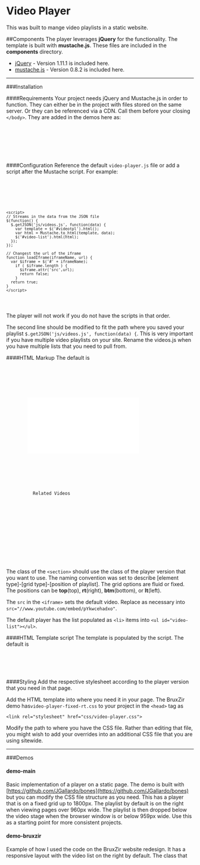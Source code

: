 Video Player
============
This was built to mange video playlists in a static website. 

##Components
The player leverages **jQuery** for the functionality. The template is built with **mustache.js**. These files are included in the **components** directory.

* [jQuery](http://jquery.com/) - Version 1.11.1 is included here.
* [mustache.js](https://github.com/janl/mustache.js/) - Version 0.8.2 is included here.

<hr>

###Installation

####Requirements
Your project needs jQuery and Mustache.js in order to function. They can either be in the project with files stored on the same server. Or they can be referenced via a CDN. Call them before your closing `</body>`. They are added in the demos here as:

<pre lang="javascript"><code>
  <script src="http://cdnjs.cloudflare.com/ajax/libs/jquery/2.1.1/jquery.min.js"></script>
  <script src="http://cdnjs.cloudflare.com/ajax/libs/mustache.js/0.8.1/mustache.min.js"></script>
</code></pre>

####Configuration
Reference the default `video-player.js` file or add a script after the Mustache script. For example:

<pre lang="javascript"><code>
	<script src="http://cdnjs.cloudflare.com/ajax/libs/jquery/2.1.1/jquery.min.js"></script>
  <script src="http://cdnjs.cloudflare.com/ajax/libs/mustache.js/0.8.1/mustache.min.js"></script>
	<script>
	// Streams in the data from the JSON file
	$(function() {
	  $.getJSON('js/videos.js', function(data) {
	    var template = $('#videotpl').html();
	    var html = Mustache.to_html(template, data);
	    $('#video-list').html(html);
	  });
	});

	// Changest the url of the iframe
	function loadIframe(iframeName, url) {
	  var $iframe = $('#' + iframeName);
	    if ( $iframe.length ) {
	      $iframe.attr('src',url);   
	      return false;
	    }
	  return true;
	}
	</script>
</code></pre>

The player will not work if you do not have the scripts in that order.

The second line should be modified to fit the path where you saved your playlist `$.getJSON('js/videos.js', function(data) {`. This is very important if you have multiple video playlists on your site. Rename the videos.js when you have multiple lists that you need to pull from. 

####HTML Markup
The default is 

<pre lang="javascript"><code>
	<section class="video-fixed-rt">
	  <div class="video-stage">
	    <!-- Include the default video to be viewed -->
	    <iframe name="ifrm" id="ifrm" src="//www.youtube.com/embed/pYkwcehadxo" frameborder="0" allowfullscreen></iframe>
	  </div>
	  
	  <div class="video-playlist">
	    <div class="playlist-heading">
	      <span>Related Videos</span>
	    </div>
	  	<nav>
	  		<ul id="video-list"></ul>
	  	</nav>
	  </div>
	</section>
</code></pre>

The class of the `<section>` should use the class of the player version that you want to use. The naming convention was set to describe [element type]-[grid type]-[position of playlist]. The grid options are fluid or fixed. The positions can be **top**(top), **rt**(right), **btm**(bottom), or **lt**(left).

The `src` in the `<iframe>` sets the default video. Replace as necessary into `src="//www.youtube.com/embed/pYkwcehadxo"`. 

The default player has the list populated as `<li>` items into `<ul id="video-list"></ul>`. 

####HTML Template script
The template is populated by the script. The default is 

<pre lang="javascript"><code>
	<script id="videotpl" type="text/template">
	  {{#videos}}
	    <li><a href="{{url}}" onclick="return loadIframe('ifrm', this.href);">{{{title}}}</a></li>
	  {{/videos}}
	</script>
</code></pre>

####Styling
Add the respective stylesheet according to the player version that you need in that page. 

Add the HTML template into where you need it in your page. The BruxZir demo has`video-player-fixed-rt.css` to your project in the `<head>` tag as <br>

  `<link rel="stylesheet" href="css/video-player.css">`

Modify the path to where you have the CSS file. Rather than editing that file, you might wish to add your overrides into an additional CSS file that you are using sitewide. 

<hr>

###Demos

#### demo-main
Basic implementation of a player on a static page. The demo is built with [https://github.com/JGallardo/bones](https://github.com/JGallardo/bones) but you can modify the CSS file structure as you need. This has a player that is on a fixed grid up to 1800px. The playlist by default is on the right when viewing pages over 960px wide. The playlist is then dropped below the video stage when the browser window is or below 959px wide. Use this as a starting point for more consistent projects.

#### demo-bruxzir 
Example of how I used the code on the BruxZir website redesign. It has a responsive layout with the video list on the right by default. The class that 